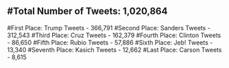 #Total Number of Tweets: 1,020,864 
---
#First Place: Trump Tweets - 366,791
#Second Place: Sanders Tweets - 312,543
#Third Place: Cruz Tweets - 162,379
#Fourth Place: Clinton Tweets - 86,650
#Fifth Place: Rubio Tweets - 57,886
#Sixth Place: Jeb! Tweets - 13,340
#Seventh Place: Kasich Tweets - 12,662
#Last Place: Carson Tweets - 8,615
